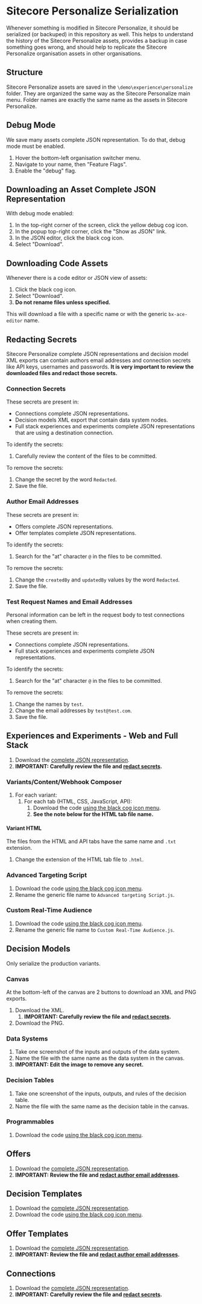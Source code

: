 # Sitecore Personalize Serialization

Whenever something is modified in Sitecore Personalize, it should be serialized (or backuped) in this repository as well. This helps to understand the history of the Sitecore Personalize assets, provides a backup in case something goes wrong, and should help to replicate the Sitecore Personalize organisation assets in other organisations.

## Structure

Sitecore Personalize assets are saved in the `\demo\experience\personalize` folder. They are organized the same way as the Sitecore Personalize main menu. Folder names are exactly the same name as the assets in Sitecore Personalize.

## Debug Mode

We save many assets complete JSON representation. To do that, debug mode must be enabled.

1. Hover the bottom-left organisation switcher menu.
2. Navigate to your name, then "Feature Flags".
3. Enable the "debug" flag.

## Downloading an Asset Complete JSON Representation

With debug mode enabled:

1. In the top-right corner of the screen, click the yellow debug cog icon.
2. In the popup top-right corner, click the "Show as JSON" link.
3. In the JSON editor, click the black cog icon.
4. Select "Download".

## Downloading Code Assets

Whenever there is a code editor or JSON view of assets:

1. Click the black cog icon.
2. Select "Download".
3. **Do not rename files unless specified.**

This will download a file with a specific name or with the generic `bx-ace-editor` name.

## Redacting Secrets

Sitecore Personalize complete JSON representations and decision model XML exports can contain authors email addresses and connection secrets like API keys, usernames and passwords. **It is very important to review the downloaded files and redact those secrets.**

### Connection Secrets

These secrets are present in:

- Connections complete JSON representations.
- Decision models XML export that contain data system nodes.
- Full stack experiences and experiments complete JSON representations that are using a destination connection.

To identify the secrets:

1. Carefully review the content of the files to be committed.

To remove the secrets:

1. Change the secret by the word `Redacted`.
2. Save the file.

### Author Email Addresses

These secrets are present in:

- Offers complete JSON representations.
- Offer templates complete JSON representations.

To identify the secrets:

1. Search for the "at" character `@` in the files to be committed.

To remove the secrets:

1. Change the `createdBy` and `updatedBy` values by the word `Redacted`.
2. Save the file.

### Test Request Names and Email Addresses

Personal information can be left in the request body to test connections when creating them.

These secrets are present in:

- Connections complete JSON representations.
- Full stack experiences and experiments complete JSON representations.

To identify the secrets:

1. Search for the "at" character `@` in the files to be committed.

To remove the secrets:

1. Change the names by `test`.
2. Change the email addresses by `test@test.com`.
3. Save the file.

## Experiences and Experiments - Web and Full Stack

1. Download the [complete JSON representation](#downloading-an-asset-complete-json-representation).
2. **IMPORTANT: Carefully review the file and [redact secrets](#redacting-secrets).**

### Variants/Content/Webhook Composer

1. For each variant:
   1. For each tab (HTML, CSS, JavaScript, API):
      1. Download the code [using the black cog icon menu](#downloading-code-assets).
      2. **See the note below for the HTML tab file name.**

#### Variant HTML

The files from the HTML and API tabs have the same name and `.txt` extension.

1. Change the extension of the HTML tab file to `.html`.

### Advanced Targeting Script

1. Download the code [using the black cog icon menu](#downloading-code-assets).
2. Rename the generic file name to `Advanced targeting Script.js`.

### Custom Real-Time Audience

1. Download the code [using the black cog icon menu](#downloading-code-assets).
2. Rename the generic file name to `Custom Real-Time Audience.js`.

## Decision Models

Only serialize the production variants.

### Canvas

At the bottom-left of the canvas are 2 buttons to download an XML and PNG exports.

1. Download the XML.
   1. **IMPORTANT: Carefully review the file and [redact secrets](#redacting-secrets).**
2. Download the PNG.

### Data Systems

1. Take one screenshot of the inputs and outputs of the data system.
2. Name the file with the same name as the data system in the canvas.
3. **IMPORTANT: Edit the image to remove any secret.**

### Decision Tables

1. Take one screenshot of the inputs, outputs, and rules of the decision table.
2. Name the file with the same name as the decision table in the canvas.

### Programmables

1. Download the code [using the black cog icon menu](#downloading-code-assets).

## Offers

1. Download the [complete JSON representation](#downloading-an-asset-complete-json-representation).
2. **IMPORTANT: Review the file and [redact author email addresses](#author-email-addresses).**

## Decision Templates

1. Download the [complete JSON representation](#downloading-an-asset-complete-json-representation).
2. Download the code [using the black cog icon menu](#downloading-code-assets).

## Offer Templates

1. Download the [complete JSON representation](#downloading-an-asset-complete-json-representation).
2. **IMPORTANT: Review the file and [redact author email addresses](#author-email-addresses).**

## Connections

1. Download the [complete JSON representation](#downloading-an-asset-complete-json-representation).
2. **IMPORTANT: Carefully review the file and [redact secrets](#redacting-secrets).**
